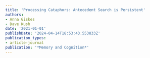 ```yaml
---
title: 'Processing Cataphors: Antecedent Search is Persistent'
authors:
- Anna Giskes
- Dave Kush
date: '2021-01-01'
publishDate: '2024-04-14T18:53:43.553833Z'
publication_types:
- article-journal
publication: '*Memory and Cognition*'
---
```

